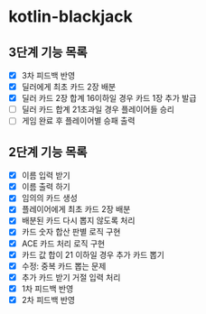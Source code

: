 # kotlin-blackjack

## 3단계 기능 목록
- [x] 3차 피드백 반영
- [x] 딜러에게 최초 카드 2장 배분
- [x] 딜러 카드 2장 합계 16이하일 경우 카드 1장 추가 발급
- [ ] 딜러 카드 합계 21초과일 경우 플레이어들 승리
- [ ] 게임 완료 후 플레이어별 승패 출력

## 2단계 기능 목록
- [x] 이름 입력 받기
- [x] 이름 출력 하기
- [x] 임의의 카드 생성
- [x] 플레이어에게 최초 카드 2장 배분
- [x] 배분된 카드 다시 뽑지 않도록 처리
- [x] 카드 숫자 합산 판별 로직 구현
- [x] ACE 카드 처리 로직 구현
- [x] 카드 값 합이 21 이하일 경우 추가 카드 뽑기
- [x] 수정: 중복 카드 뽑는 문제
- [x] 추가 카드 받기 거절 입력 처리
- [x] 1차 피드백 반영
- [x] 2차 피드백 반영
